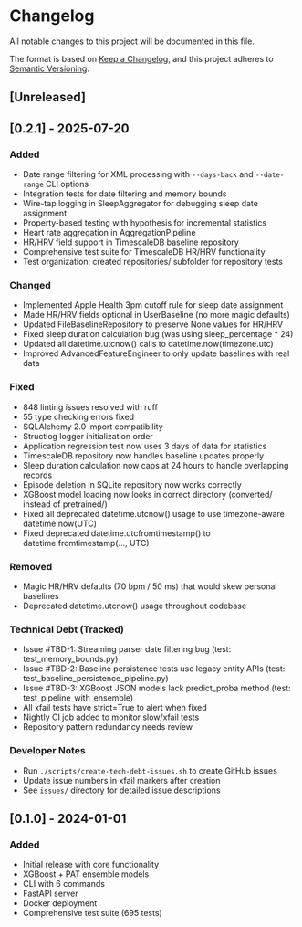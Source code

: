 # Changelog

All notable changes to this project will be documented in this file.

The format is based on [Keep a Changelog](https://keepachangelog.com/en/1.0.0/),
and this project adheres to [Semantic Versioning](https://semver.org/spec/v2.0.0.html).

## [Unreleased]

## [0.2.1] - 2025-07-20

### Added
- Date range filtering for XML processing with `--days-back` and `--date-range` CLI options
- Integration tests for date filtering and memory bounds
- Wire-tap logging in SleepAggregator for debugging sleep date assignment
- Property-based testing with hypothesis for incremental statistics
- Heart rate aggregation in AggregationPipeline
- HR/HRV field support in TimescaleDB baseline repository
- Comprehensive test suite for TimescaleDB HR/HRV functionality
- Test organization: created repositories/ subfolder for repository tests

### Changed
- Implemented Apple Health 3pm cutoff rule for sleep date assignment
- Made HR/HRV fields optional in UserBaseline (no more magic defaults)
- Updated FileBaselineRepository to preserve None values for HR/HRV
- Fixed sleep duration calculation bug (was using sleep_percentage * 24)
- Updated all datetime.utcnow() calls to datetime.now(timezone.utc)
- Improved AdvancedFeatureEngineer to only update baselines with real data

### Fixed
- 848 linting issues resolved with ruff
- 55 type checking errors fixed
- SQLAlchemy 2.0 import compatibility
- Structlog logger initialization order
- Application regression test now uses 3 days of data for statistics
- TimescaleDB repository now handles baseline updates properly
- Sleep duration calculation now caps at 24 hours to handle overlapping records
- Episode deletion in SQLite repository now works correctly
- XGBoost model loading now looks in correct directory (converted/ instead of pretrained/)
- Fixed all deprecated datetime.utcnow() usage to use timezone-aware datetime.now(UTC)
- Fixed deprecated datetime.utcfromtimestamp() to datetime.fromtimestamp(..., UTC)

### Removed
- Magic HR/HRV defaults (70 bpm / 50 ms) that would skew personal baselines
- Deprecated datetime.utcnow() usage throughout codebase

### Technical Debt (Tracked)
- Issue #TBD-1: Streaming parser date filtering bug (test: test_memory_bounds.py)
- Issue #TBD-2: Baseline persistence tests use legacy entity APIs (test: test_baseline_persistence_pipeline.py)
- Issue #TBD-3: XGBoost JSON models lack predict_proba method (test: test_pipeline_with_ensemble)
- All xfail tests have strict=True to alert when fixed
- Nightly CI job added to monitor slow/xfail tests
- Repository pattern redundancy needs review

### Developer Notes
- Run `./scripts/create-tech-debt-issues.sh` to create GitHub issues
- Update issue numbers in xfail markers after creation
- See `issues/` directory for detailed issue descriptions

## [0.1.0] - 2024-01-01

### Added
- Initial release with core functionality
- XGBoost + PAT ensemble models
- CLI with 6 commands
- FastAPI server
- Docker deployment
- Comprehensive test suite (695 tests)